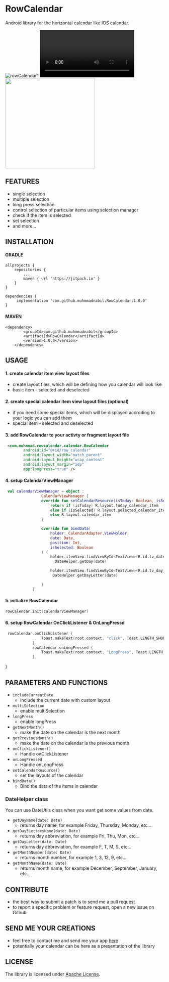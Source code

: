 # RowCalendar

Android library for the horizontal calendar like IOS calendar.


![rowCalendar1](https://user-images.githubusercontent.com/70924560/230875387-9d51039e-a166-4746-8524-e0869bd960ae.gif)
![rowCalendar2](https://user-images.githubusercontent.com/70924560/230875450-11c3fa7d-d177-4059-9ff6-82e1845ebaba.mp4)
<img src="https://user-images.githubusercontent.com/70924560/230875510-37c2d211-b49d-4dcf-b301-947f2d8ac655.gif" width="285" /> 

## FEATURES
* single selection
* multiple selection
* long press selection
* control selection of particular items using selection manager 
* check if the item is selected
* set selection
* and more...

## INSTALLATION
#### GRADLE 

	allprojects {
		repositories {
			...
			maven { url 'https://jitpack.io' }
		}
	}

```
dependencies {
	 implementation 'com.github.muhmmadnabil:RowCalendar:1.0.0'
}
```

#### MAVEN
```
<dependency>
	    <groupId>com.github.muhmmadnabil</groupId>
	    <artifactId>RowCalendar</artifactId>
	    <version>1.0.0</version>
	</dependency>
```

## USAGE
#### 1. create calendar item view layout files
* create layout files, which will be defining how you calendar will look like <br>
* basic item - selected and deselected <br>

#### 2. create special calendar item view layout files (optional)
* if you need some special items, which will be displayed accroding to your logic you can add them 
* special item - selected and deselected <br>

#### 3. add RowCalendar to your activty or fragment layout file

```xml
 <com.muhmmad.rowcalendar.calendar.RowCalendar
        android:id="@+id/row_calendar"
        android:layout_width="match_parent"
        android:layout_height="wrap_content"
        android:layout_margin="5dp"
        app:longPress="true" />
```

#### 4. setup CalendarViewManager

```kotlin
 val calendarViewManager = object :
                CalendarViewManager {
                override fun setCalendarResource(isToday: Boolean, isSelected: Boolean): Int {
                    return if (isToday) R.layout.today_calendar_item
                    else if (isSelected) R.layout.selected_calendar_item
                    else R.layout.calendar_item
                }

                override fun bindData(
                    holder: CalendarAdapter.ViewHolder,
                    date: Date,
                    position: Int,
                    isSelected: Boolean
                ) {
                    holder.itemView.findViewById<TextView>(R.id.tv_date_calendar_item).text =
                      DateHelper.getDay(date)

                    holder.itemView.findViewById<TextView>(R.id.tv_day_calendar_item).text =
                     DateHelper.getDayLetter(date)

                }
            }
```

#### 5. initialize RowCalendar

```kotlin
rowCalendar.init(calendarViewManager)
```

#### 6. setup RowCalendar OnClickListener & OnLongPressd
```kotlin
 rowCalendar.onClickListener {
                Toast.makeText(root.context, "click", Toast.LENGTH_SHORT).show()
            }
            rowCalendar.onLongPressed {
                Toast.makeText(root.context, "LongPress", Toast.LENGTH_SHORT).show()
            } 
```
}  

## PARAMETERS AND FUNCTIONS
* ```includeCurrentDate```
  * include the current date with custom layout
* ```multiSelection```
  * enable multiSelection
* ```longPress```
  * enable longPress
* ```getNextMonth()```
  * make the date on the calendar is the next month
* ```getPreviousMonth()```
  * make the date on the calendar is the previous month
* ```onClickListener()```
  * Handle onClickListener
* ```onLongPressed```
  * Handle onLongPress
* ```setCalendarResource()```
  * set the layouts of the calendar
* ```bindData()```
  * Bind the data of the items in calendar

### DateHelper class
You can use DateUtils class when you want get some values from date. 
* ```getDayName(date: Date)```
  * returns day name, for example Friday, Thursday, Monday, etc...
* ```getDay3LettersName(date: Date)```
  * returns day abbreviation, for example Fri, Thu, Mon, etc...
* ```getDayLetter(date: Date)```
  * returns day abbreviation, for example F, T, M, S, etc...
* ```getMonthNumber(date: Date)```
  * returns month number, for example 1, 3, 12, 9, etc...
* ```getMonthName(date: Date)```
  * returns month name, for example December, September, January, etc...

  
## CONTRIBUTE
* the best way to submit a patch is to send me a pull request
* to report a specific problem or feature request, open a new issue on Github

## SEND ME YOUR CREATIONS
* feel free to contact me and send me your app [here](https://github.com/miso01/SingleRowCalendar/blob/docs/CONTACT.md)
* potentially your calendar can be here as a presentation of the library 

## LICENSE 
The library is licensed under [Apache License](https://github.com/miso01/SingleRowCalendar/blob/docs/LICENSE). 
